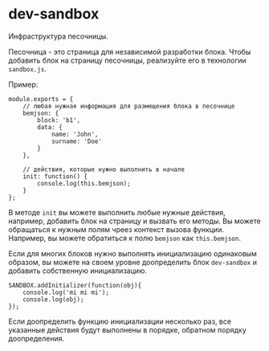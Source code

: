 # dev-sandbox

Инфраструктура песочницы.

Песочница - это страница для независимой разработки блока. Чтобы добавить блок на страницу песочницы, 
реализуйте его в технологии `sandbox.js`.

Пример:

```
module.exports = {
    // любая нужная информация для размещения блока в песочнице
    bemjson: {
        block: 'b1',
        data: { 
            name: 'John',
            surname: 'Doe'
        }
    },
    
    // действия, которые нужно выполнить в начале
    init: function() {
        console.log(this.bemjson);
    }
};
```

В методе `init` вы можете выполнить любые нужные действия, например, добавить блок на страницу и вызвать его методы.
Вы можете обращаться к нужным полям чреез контекст вызова функции. Например, вы можете обратиться к полю `bemjson`
как `this.bemjson`.

Если для многих блоков нужно выполнять инициализацию одинаковым образом, вы можете на своем уровне 
доопределить блок `dev-sandbox` и добавить собственную инициализацию.
 
```
SANDBOX.addInitializer(function(obj){
    console.log('mi mi mi');
    console.log(obj);
}); 
```

Если доопределить функцию инициализации несколько раз, все указанные действия будут выполнены в порядке, обратном 
порядку доопределения.

